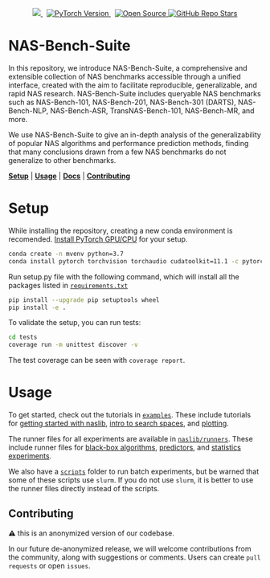 <p align="center">
  <a href="https://github.com/automl/NASLib">
    <img src="https://img.shields.io/badge/Python-3.7%20%7C%203.8-blue?style=for-the-badge&logo=python" />
  </a>&nbsp;
  <a href="https://pytorch.org/">
    <img src="https://img.shields.io/badge/pytorch-1.9-orange?style=for-the-badge&logo=pytorch" alt="PyTorch Version" />
  </a>&nbsp;
  <a href="https://github.com/automl/NASLib">
    <img src="https://img.shields.io/badge/open-source-9cf?style=for-the-badge&logo=Open-Source-Initiative" alt="Open Source" />
  </a>
  <a href="https://github.com/automl/NASLib">
    <img src="https://img.shields.io/github/stars/automl/naslib?style=for-the-badge&logo=github" alt="GitHub Repo Stars" />
  </a>
</p>

# NAS-Bench-Suite
In this repository, we introduce NAS-Bench-Suite, a comprehensive and extensible collection of NAS benchmarks accessible through a unified interface, created with the aim to facilitate reproducible, generalizable, and rapid NAS research. NAS-Bench-Suite includes queryable NAS benchmarks such as NAS-Bench-101, NAS-Bench-201, NAS-Bench-301 (DARTS), NAS-Bench-NLP, NAS-Bench-ASR, TransNAS-Bench-101, NAS-Bench-MR, and more.

We use NAS-Bench-Suite to give an in-depth analysis of the generalizability of popular NAS algorithms and performance prediction methods, finding that many conclusions drawn from a few NAS benchmarks do not generalize to other benchmarks.


[**Setup**](#setup)
| [**Usage**](#usage)
| [**Docs**](examples/)
| [**Contributing**](#contributing)

# Setup

While installing the repository, creating a new conda environment is recomended. [Install PyTorch GPU/CPU](https://pytorch.org/get-started/locally/) for your setup.

```bash
conda create -n mvenv python=3.7
conda install pytorch torchvision torchaudio cudatoolkit=11.1 -c pytorch -c nvidia
```

Run setup.py file with the following command, which will install all the packages listed in [`requirements.txt`](requirements.txt)
```bash
pip install --upgrade pip setuptools wheel
pip install -e .
```

To validate the setup, you can run tests:

```bash
cd tests
coverage run -m unittest discover -v
```

The test coverage can be seen with `coverage report`.

# Usage

To get started, check out the tutorials in [`examples`](examples). These include tutorials for 
[getting started with naslib](examples/getting_started_with_naslib.ipynb), [intro to search spaces](examples/understanding_search_spaces_in_naslib.ipynb), and [plotting](examples/plotter_notebook.ipynb).

The runner files for all experiments are available in [`naslib/runners`](naslib/runners). These include runner files for [black-box algorithms](naslib/runners/bbo), [predictors](naslib/runners/predictors), and [statistics experiments](naslib/runners/statistics).

We also have a [`scripts`](scripts) folder to run batch experiments, but be warned that some of these scripts use `slurm`. If you do not use `slurm`, it is better to use the runner files directly instead of the scripts.

## Contributing
:warning: this is an anonymized version of our codebase. 

In our future de-anonymized release, we will welcome contributions from the community, along with suggestions or comments. Users can create `pull requests` or open `issues`.
